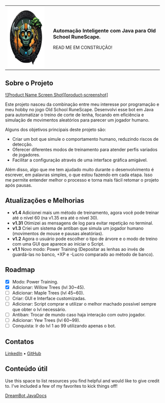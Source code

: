 <div align="center">
  <table border="0" cellspacing="0" cellpadding="0" style="border-collapse: collapse;">
    <tr>
      <td style="border: none;">
        <img src="src/images/logo.png" alt="Logo" width="200" height="200">
      </td>
      <td style="text-align: left; padding-left: 20px; border: none;">
        <h3><strong>Automação Inteligente com Java para Old School RuneScape.</strong></h3>
        <p>READ ME EM CONSTRUÇÃO!</p>
      </td>
    </tr>
  </table>
</div>

<!-- ABOUT THE PROJECT -->
## Sobre o Projeto

[![Product Name Screen Shot][product-screenshot]](https://example.com)

Este projeto nasceu da combinação entre meu interesse por programação e meu hobby no jogo Old School RuneScape. Desenvolvi esse bot em Java para automatizar o treino de corte de lenha, focando em eficiência e simulação de movimentos aleatórios para parecer um jogador humano.

Alguns dos objetivos principais deste projeto são:

- Criar um bot que simule o comportamento humano, reduzindo riscos de detecção.
- Oferecer diferentes modos de treinamento para atender perfis variados de jogadores.
- Facilitar a configuração através de uma interface gráfica amigável.

Além disso, algo que me tem ajudado muito durante o desenvolvimento é escrever, em palavras simples, o que estou fazendo em cada etapa. Isso me permite entender melhor o processo e torna mais fácil retomar o projeto após pausas.

## Atualizações e Melhorias

- **v1.4** Adicionei mais um método de treinamento, agora você pode treinar até o nível 60 (na v1.35 era até o nível 30). 
- **v1.31** Otimizei as mensagens de log para evitar repetição no terminal.
- **v1.3** Criei um sistema de antiban que simula um jogador humano (movimentos de mouse e pausas aleatórias).
- **v1.2** Agora o usuário pode escolher o tipo de árvore e o modo de treino com uma GUI que aparece ao iniciar o Script.
- **v1.1** Novo modo: Power Training (Depositar as lenhas ao invés de guardá-las no banco, +XP e -Lucro comparado ao método de banco).


<!-- ROADMAP -->
## Roadmap

- [x] Modo: Power Training.
- [x] Adicionar: Willow Trees (lvl 30~45).
- [ ] Adicionar: Maple Trees (lvl 45~60).
- [ ] Criar: GUI e Interface customizadas.
- [ ] Adicionar: Script comprar e utilizar o melhor machado possível sempre que obter o lvl necessário.
- [ ] Antiban: Trocar de mundo caso haja interação com outro jogador.
- [ ] Adicionar: Yew Trees (lvl 60~99).
- [ ] Conquista: Ir do lvl 1 ao 99 utilizando apenas o bot.

## Contatos

[LinkedIn](https://www.linkedin.com/in/lukgoes) • [GitHub](https://github.com/lukegoes)

## Conteúdo útil

Use this space to list resources you find helpful and would like to give credit to. I've included a few of my favorites to kick things off!

[DreamBot JavaDocs](https://dreambot.org/javadocs/overview-summary.html)

